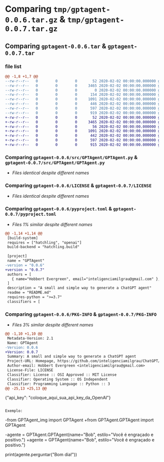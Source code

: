 # Comparing `tmp/gptagent-0.0.6.tar.gz` & `tmp/gptagent-0.0.7.tar.gz`

## Comparing `gptagent-0.0.6.tar` & `gptagent-0.0.7.tar`

### file list

```diff
@@ -1,8 +1,7 @@
--rw-r--r--   0        0        0       52 2020-02-02 00:00:00.000000 gptagent-0.0.6/chat_key.json
--rw-r--r--   0        0        0     3465 2020-02-02 00:00:00.000000 gptagent-0.0.6/src/GPTAgent/GPTAgent.py
--rw-r--r--   0        0        0        0 2020-02-02 00:00:00.000000 gptagent-0.0.6/src/GPTAgent/__init__.py
--rw-r--r--   0        0        0      154 2020-02-02 00:00:00.000000 gptagent-0.0.6/tests/testa_agente.py
--rw-r--r--   0        0        0     1091 2020-02-02 00:00:00.000000 gptagent-0.0.6/LICENSE
--rw-r--r--   0        0        0      446 2020-02-02 00:00:00.000000 gptagent-0.0.6/README.md
--rw-r--r--   0        0        0      597 2020-02-02 00:00:00.000000 gptagent-0.0.6/pyproject.toml
--rw-r--r--   0        0        0      919 2020-02-02 00:00:00.000000 gptagent-0.0.6/PKG-INFO
+-rw-r--r--   0        0        0       52 2020-02-02 00:00:00.000000 gptagent-0.0.7/chat_key.json
+-rw-r--r--   0        0        0     3465 2020-02-02 00:00:00.000000 gptagent-0.0.7/src/GPTAgent/GPTAgent.py
+-rw-r--r--   0        0        0       56 2020-02-02 00:00:00.000000 gptagent-0.0.7/.gitignore
+-rw-r--r--   0        0        0     1091 2020-02-02 00:00:00.000000 gptagent-0.0.7/LICENSE
+-rw-r--r--   0        0        0      442 2020-02-02 00:00:00.000000 gptagent-0.0.7/README.md
+-rw-r--r--   0        0        0      597 2020-02-02 00:00:00.000000 gptagent-0.0.7/pyproject.toml
+-rw-r--r--   0        0        0      915 2020-02-02 00:00:00.000000 gptagent-0.0.7/PKG-INFO
```

### Comparing `gptagent-0.0.6/src/GPTAgent/GPTAgent.py` & `gptagent-0.0.7/src/GPTAgent/GPTAgent.py`

 * *Files identical despite different names*

### Comparing `gptagent-0.0.6/LICENSE` & `gptagent-0.0.7/LICENSE`

 * *Files identical despite different names*

### Comparing `gptagent-0.0.6/pyproject.toml` & `gptagent-0.0.7/pyproject.toml`

 * *Files 1% similar despite different names*

```diff
@@ -1,14 +1,14 @@
 [build-system]
 requires = ["hatchling", "openai"]
 build-backend = "hatchling.build"
 
 [project]
 name = "GPTAgent"
-version = "0.0.6"
+version = "0.0.7"
 authors = [
   { name="Hobbert Evergreen", email="inteligenciamilgrau@gmail.com" },
 ]
 description = "A small and simple way to generate a ChatGPT agent"
 readme = "README.md"
 requires-python = ">=3.7"
 classifiers = [
```

### Comparing `gptagent-0.0.6/PKG-INFO` & `gptagent-0.0.7/PKG-INFO`

 * *Files 3% similar despite different names*

```diff
@@ -1,10 +1,10 @@
 Metadata-Version: 2.1
 Name: GPTAgent
-Version: 0.0.6
+Version: 0.0.7
 Summary: A small and simple way to generate a ChatGPT agent
 Project-URL: Homepage, https://github.com/inteligenciamilgrau/ChatGPT/tree/main/GPTAgent
 Author-email: Hobbert Evergreen <inteligenciamilgrau@gmail.com>
 License-File: LICENSE
 Classifier: License :: OSI Approved :: MIT License
 Classifier: Operating System :: OS Independent
 Classifier: Programming Language :: Python :: 3
@@ -25,13 +25,13 @@
 ```
 {"api_key": "coloque_aqui_sua_api_key_da_OpenAI"}
 ```
 
 Exemplo:
 
 ```
-from GPTAgent_img import GPTAgent
+from GPTAgent.GPTAgent import GPTAgent
 
-agente = GPTAgent.GPTAgent(name="Bob", estilo="Você é engraçado e positivo.")
+agente = GPTAgent(name="Bob", estilo="Você é engraçado e positivo.")
 
 print(agente.perguntar("Bom dia!"))
 ```
```

